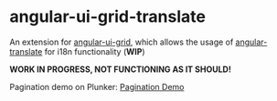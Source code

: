 # angular-ui-grid-translate
An extension for [angular-ui-grid](http://ui-grid.info/), which allows the usage of [angular-translate](https://angular-translate.github.io/) for i18n functionality (<b>WIP</b>)

<b>WORK IN PROGRESS, NOT FUNCTIONING AS IT SHOULD!</b>

Pagination demo on Plunker: [Pagination Demo](http://run.plnkr.co/cF0f0R4F8jHW90mt/)
